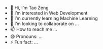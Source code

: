 - 👋 Hi, I’m Tao Zeng
- 👀 I’m interested in Web Development
- 🌱 I’m currently learning Machine Learning
- 💞️ I’m looking to collaborate on ...
- 📫 How to reach me ...
- 😄 Pronouns: ...
- ⚡ Fun fact: ...

<!---
**leotaozeng/leotaozeng** is a ✨ _special_ ✨ repository because its `README.md` (this file) appears on your GitHub profile.
--->

